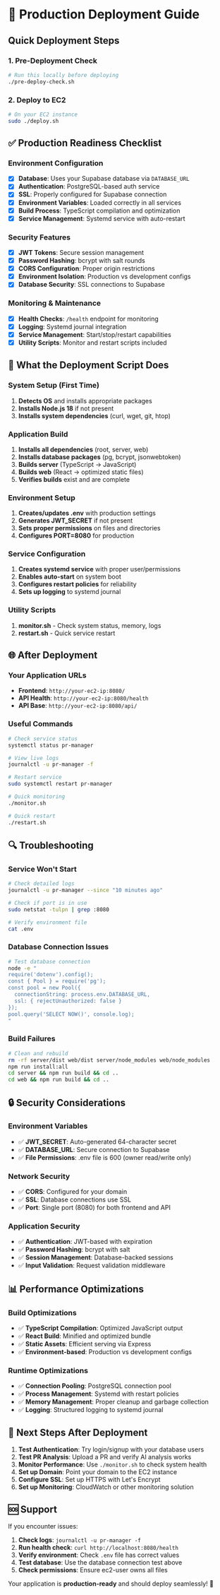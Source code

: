 # 🚀 Production Deployment Guide

## Quick Deployment Steps

### 1. Pre-Deployment Check

```bash
# Run this locally before deploying
./pre-deploy-check.sh
```

### 2. Deploy to EC2

```bash
# On your EC2 instance
sudo ./deploy.sh
```

## ✅ Production Readiness Checklist

### Environment Configuration

- [x] **Database**: Uses your Supabase database via `DATABASE_URL`
- [x] **Authentication**: PostgreSQL-based auth service
- [x] **SSL**: Properly configured for Supabase connection
- [x] **Environment Variables**: Loaded correctly in all services
- [x] **Build Process**: TypeScript compilation and optimization
- [x] **Service Management**: Systemd service with auto-restart

### Security Features

- [x] **JWT Tokens**: Secure session management
- [x] **Password Hashing**: bcrypt with salt rounds
- [x] **CORS Configuration**: Proper origin restrictions
- [x] **Environment Isolation**: Production vs development configs
- [x] **Database Security**: SSL connections to Supabase

### Monitoring & Maintenance

- [x] **Health Checks**: `/health` endpoint for monitoring
- [x] **Logging**: Systemd journal integration
- [x] **Service Management**: Start/stop/restart capabilities
- [x] **Utility Scripts**: Monitor and restart scripts included

## 🔧 What the Deployment Script Does

### System Setup (First Time)

1. **Detects OS** and installs appropriate packages
2. **Installs Node.js 18** if not present
3. **Installs system dependencies** (curl, wget, git, htop)

### Application Build

1. **Installs all dependencies** (root, server, web)
2. **Installs database packages** (pg, bcrypt, jsonwebtoken)
3. **Builds server** (TypeScript → JavaScript)
4. **Builds web** (React → optimized static files)
5. **Verifies builds** exist and are complete

### Environment Setup

1. **Creates/updates .env** with production settings
2. **Generates JWT_SECRET** if not present
3. **Sets proper permissions** on files and directories
4. **Configures PORT=8080** for production

### Service Configuration

1. **Creates systemd service** with proper user/permissions
2. **Enables auto-start** on system boot
3. **Configures restart policies** for reliability
4. **Sets up logging** to systemd journal

### Utility Scripts

1. **monitor.sh** - Check system status, memory, logs
2. **restart.sh** - Quick service restart

## 🌐 After Deployment

### Your Application URLs

- **Frontend**: `http://your-ec2-ip:8080/`
- **API Health**: `http://your-ec2-ip:8080/health`
- **API Base**: `http://your-ec2-ip:8080/api/`

### Useful Commands

```bash
# Check service status
systemctl status pr-manager

# View live logs
journalctl -u pr-manager -f

# Restart service
sudo systemctl restart pr-manager

# Quick monitoring
./monitor.sh

# Quick restart
./restart.sh
```

## 🔍 Troubleshooting

### Service Won't Start

```bash
# Check detailed logs
journalctl -u pr-manager --since "10 minutes ago"

# Check if port is in use
sudo netstat -tulpn | grep :8080

# Verify environment file
cat .env
```

### Database Connection Issues

```bash
# Test database connection
node -e "
require('dotenv').config();
const { Pool } = require('pg');
const pool = new Pool({
  connectionString: process.env.DATABASE_URL,
  ssl: { rejectUnauthorized: false }
});
pool.query('SELECT NOW()', console.log);
"
```

### Build Failures

```bash
# Clean and rebuild
rm -rf server/dist web/dist server/node_modules web/node_modules
npm run install:all
cd server && npm run build && cd ..
cd web && npm run build && cd ..
```

## 🔒 Security Considerations

### Environment Variables

- ✅ **JWT_SECRET**: Auto-generated 64-character secret
- ✅ **DATABASE_URL**: Secure connection to Supabase
- ✅ **File Permissions**: .env file is 600 (owner read/write only)

### Network Security

- ✅ **CORS**: Configured for your domain
- ✅ **SSL**: Database connections use SSL
- ✅ **Port**: Single port (8080) for both frontend and API

### Application Security

- ✅ **Authentication**: JWT-based with expiration
- ✅ **Password Hashing**: bcrypt with salt
- ✅ **Session Management**: Database-backed sessions
- ✅ **Input Validation**: Request validation middleware

## 📊 Performance Optimizations

### Build Optimizations

- ✅ **TypeScript Compilation**: Optimized JavaScript output
- ✅ **React Build**: Minified and optimized bundle
- ✅ **Static Assets**: Efficient serving via Express
- ✅ **Environment-based**: Production vs development configs

### Runtime Optimizations

- ✅ **Connection Pooling**: PostgreSQL connection pool
- ✅ **Process Management**: Systemd with restart policies
- ✅ **Memory Management**: Proper cleanup and garbage collection
- ✅ **Logging**: Structured logging to systemd journal

## 🎯 Next Steps After Deployment

1. **Test Authentication**: Try login/signup with your database users
2. **Test PR Analysis**: Upload a PR and verify AI analysis works
3. **Monitor Performance**: Use `./monitor.sh` to check system health
4. **Set up Domain**: Point your domain to the EC2 instance
5. **Configure SSL**: Set up HTTPS with Let's Encrypt
6. **Set up Monitoring**: CloudWatch or other monitoring solution

## 🆘 Support

If you encounter issues:

1. **Check logs**: `journalctl -u pr-manager -f`
2. **Run health check**: `curl http://localhost:8080/health`
3. **Verify environment**: Check `.env` file has correct values
4. **Test database**: Use the database connection test above
5. **Check permissions**: Ensure ec2-user owns all files

Your application is **production-ready** and should deploy seamlessly! 🚀

